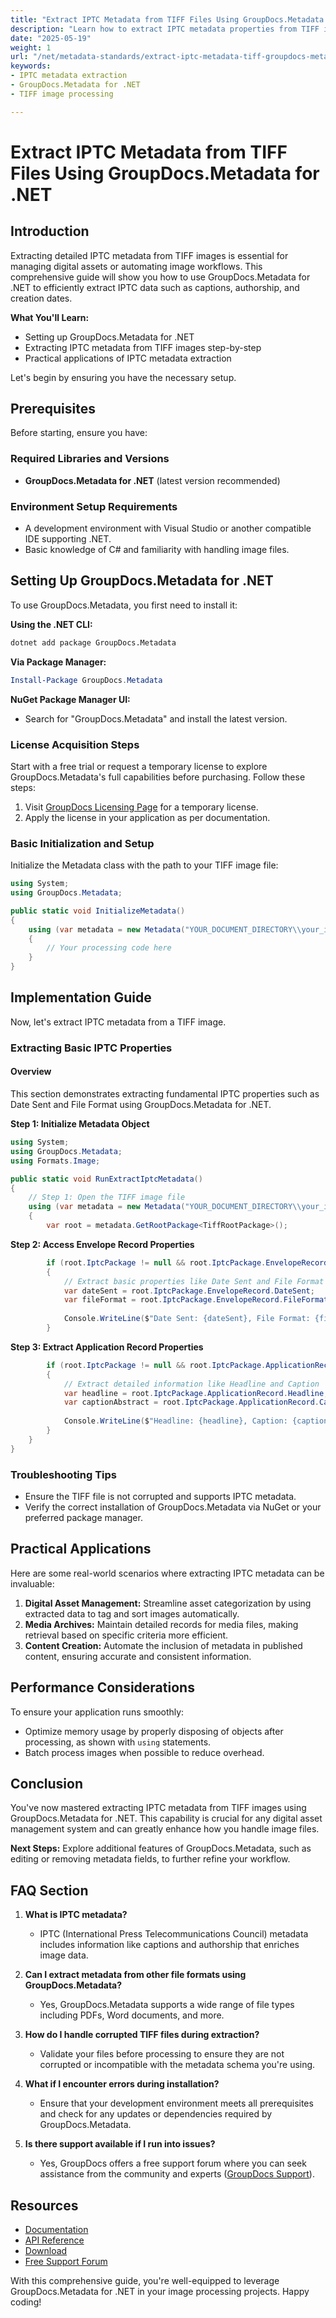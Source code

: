 ```yaml
---
title: "Extract IPTC Metadata from TIFF Files Using GroupDocs.Metadata for .NET - Complete Guide"
description: "Learn how to extract IPTC metadata properties from TIFF images efficiently using GroupDocs.Metadata for .NET. Ideal for digital asset management and media archiving."
date: "2025-05-19"
weight: 1
url: "/net/metadata-standards/extract-iptc-metadata-tiff-groupdocs-metadata-net/"
keywords:
- IPTC metadata extraction
- GroupDocs.Metadata for .NET
- TIFF image processing

---
```



# Extract IPTC Metadata from TIFF Files Using GroupDocs.Metadata for .NET

## Introduction

Extracting detailed IPTC metadata from TIFF images is essential for managing digital assets or automating image workflows. This comprehensive guide will show you how to use GroupDocs.Metadata for .NET to efficiently extract IPTC data such as captions, authorship, and creation dates.

**What You'll Learn:**
- Setting up GroupDocs.Metadata for .NET
- Extracting IPTC metadata from TIFF images step-by-step
- Practical applications of IPTC metadata extraction

Let's begin by ensuring you have the necessary setup.

## Prerequisites

Before starting, ensure you have:

### Required Libraries and Versions
- **GroupDocs.Metadata for .NET** (latest version recommended)
  
### Environment Setup Requirements
- A development environment with Visual Studio or another compatible IDE supporting .NET.
- Basic knowledge of C# and familiarity with handling image files.

## Setting Up GroupDocs.Metadata for .NET

To use GroupDocs.Metadata, you first need to install it:

**Using the .NET CLI:**
```bash
dotnet add package GroupDocs.Metadata
```

**Via Package Manager:**
```powershell
Install-Package GroupDocs.Metadata
```

**NuGet Package Manager UI:** 
- Search for "GroupDocs.Metadata" and install the latest version.

### License Acquisition Steps

Start with a free trial or request a temporary license to explore GroupDocs.Metadata's full capabilities before purchasing. Follow these steps:
1. Visit [GroupDocs Licensing Page](https://purchase.groupdocs.com/temporary-license) for a temporary license.
2. Apply the license in your application as per documentation.

### Basic Initialization and Setup

Initialize the Metadata class with the path to your TIFF image file:
```csharp
using System;
using GroupDocs.Metadata;

public static void InitializeMetadata()
{
    using (var metadata = new Metadata("YOUR_DOCUMENT_DIRECTORY\\your_image.tiff"))
    {
        // Your processing code here
    }
}
```

## Implementation Guide

Now, let's extract IPTC metadata from a TIFF image.

### Extracting Basic IPTC Properties

#### Overview
This section demonstrates extracting fundamental IPTC properties such as Date Sent and File Format using GroupDocs.Metadata for .NET.

**Step 1: Initialize Metadata Object**
```csharp
using System;
using GroupDocs.Metadata;
using Formats.Image;

public static void RunExtractIptcMetadata()
{
    // Step 1: Open the TIFF image file
    using (var metadata = new Metadata("YOUR_DOCUMENT_DIRECTORY\\your_image.tiff"))
    {
        var root = metadata.GetRootPackage<TiffRootPackage>();
```

**Step 2: Access Envelope Record Properties**
```csharp
        if (root.IptcPackage != null && root.IptcPackage.EnvelopeRecord != null)
        {
            // Extract basic properties like Date Sent and File Format
            var dateSent = root.IptcPackage.EnvelopeRecord.DateSent;
            var fileFormat = root.IptcPackage.EnvelopeRecord.FileFormat;
            
            Console.WriteLine($"Date Sent: {dateSent}, File Format: {fileFormat}");
        }
```

**Step 3: Extract Application Record Properties**
```csharp
        if (root.IptcPackage != null && root.IptcPackage.ApplicationRecord != null)
        {
            // Extract detailed information like Headline and Caption
            var headline = root.IptcPackage.ApplicationRecord.Headline;
            var captionAbstract = root.IptcPackage.ApplicationRecord.CaptionAbstract;
            
            Console.WriteLine($"Headline: {headline}, Caption: {captionAbstract}");
        }
    }
}
```

### Troubleshooting Tips
- Ensure the TIFF file is not corrupted and supports IPTC metadata.
- Verify the correct installation of GroupDocs.Metadata via NuGet or your preferred package manager.

## Practical Applications
Here are some real-world scenarios where extracting IPTC metadata can be invaluable:

1. **Digital Asset Management:** Streamline asset categorization by using extracted data to tag and sort images automatically.
2. **Media Archives:** Maintain detailed records for media files, making retrieval based on specific criteria more efficient.
3. **Content Creation:** Automate the inclusion of metadata in published content, ensuring accurate and consistent information.

## Performance Considerations
To ensure your application runs smoothly:
- Optimize memory usage by properly disposing of objects after processing, as shown with `using` statements.
- Batch process images when possible to reduce overhead.

## Conclusion
You've now mastered extracting IPTC metadata from TIFF images using GroupDocs.Metadata for .NET. This capability is crucial for any digital asset management system and can greatly enhance how you handle image files.

**Next Steps:**
Explore additional features of GroupDocs.Metadata, such as editing or removing metadata fields, to further refine your workflow.

## FAQ Section
1. **What is IPTC metadata?**
   - IPTC (International Press Telecommunications Council) metadata includes information like captions and authorship that enriches image data.
   
2. **Can I extract metadata from other file formats using GroupDocs.Metadata?**
   - Yes, GroupDocs.Metadata supports a wide range of file types including PDFs, Word documents, and more.
3. **How do I handle corrupted TIFF files during extraction?**
   - Validate your files before processing to ensure they are not corrupted or incompatible with the metadata schema you're using.
4. **What if I encounter errors during installation?**
   - Ensure that your development environment meets all prerequisites and check for any updates or dependencies required by GroupDocs.Metadata.
5. **Is there support available if I run into issues?**
   - Yes, GroupDocs offers a free support forum where you can seek assistance from the community and experts ([GroupDocs Support](https://forum.groupdocs.com/c/metadata/)).

## Resources
- [Documentation](https://docs.groupdocs.com/metadata/net/)
- [API Reference](https://reference.groupdocs.com/metadata/net/)
- [Download](https://releases.groupdocs.com/metadata/net/)
- [Free Support Forum](https://forum.groupdocs.com/c/metadata/)

With this comprehensive guide, you're well-equipped to leverage GroupDocs.Metadata for .NET in your image processing projects. Happy coding!

